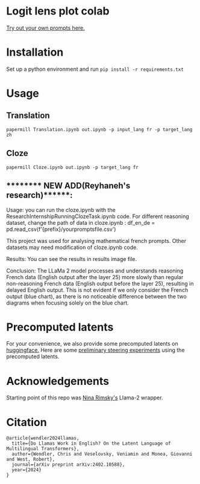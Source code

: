 # Logit lens plot colab

[Try out your own prompts here.](https://colab.research.google.com/drive/1l6qN-hmCV4TbTcRZB5o6rUk_QPHBZb7K?usp=sharing)

# Installation

Set up a python environment and run
`pip install -r requirements.txt`

# Usage 

## Translation 

`papermill Translation.ipynb out.ipynb -p input_lang fr -p target_lang zh`

## Cloze

`papermill Cloze.ipynb out.ipynb -p target_lang fr`
## ******** NEW ADD(Reyhaneh's research)******:
Usage: you can run the cloze.ipynb with the ResearchInternshipRunningClozeTask.ipynb code. For different reasoning dataset, change the path of data in cloze.ipynb : df_en_de = pd.read_csv(f'{prefix}/yourpromptsfile.csv')

This project was used for analysing mathematical french prompts. Other datasets may need modification of cloze.ipynb code.

Results: You can see the results in results image file.


Conclusion:
The LLaMa 2 model processes and understands reasoning French data (English output after the layer 25) more slowly than regular non-reasoning French data (English output before the layer 25), resulting in delayed English output. This is not evident if we only consider the French output (blue chart), as there is no noticeable difference between the two diagrams when focusing solely on the blue chart.

# Precomputed latents

For your convenience, we also provide some precomputed latents on [huggingface.](https://huggingface.co/datasets/wendlerc/llm-latent-language) Here are some [preliminary steering experiments](https://colab.research.google.com/drive/1EhCk3_CZ_nSfxxpaDrjTvM-0oHfN9m2n?usp=sharing) using the precomputed latents.

# Acknowledgements

Starting point of this repo was [Nina Rimsky's](https://github.com/nrimsky/LM-exp/blob/main/intermediate_decoding/intermediate_decoding.ipynb) Llama-2 wrapper.

# Citation
```
@article{wendler2024llamas,
  title={Do Llamas Work in English? On the Latent Language of Multilingual Transformers},
  author={Wendler, Chris and Veselovsky, Veniamin and Monea, Giovanni and West, Robert},
  journal={arXiv preprint arXiv:2402.10588},
  year={2024}
}
```
